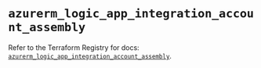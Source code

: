 # `azurerm_logic_app_integration_account_assembly`

Refer to the Terraform Registry for docs: [`azurerm_logic_app_integration_account_assembly`](https://registry.terraform.io/providers/hashicorp/azurerm/4.14.0/docs/resources/logic_app_integration_account_assembly).
